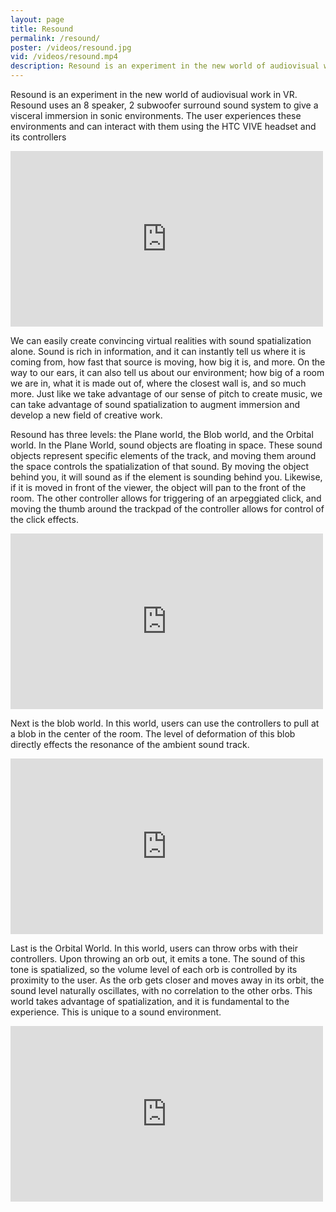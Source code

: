 ```yaml
---
layout: page
title: Resound
permalink: /resound/
poster: /videos/resound.jpg
vid: /videos/resound.mp4
description: Resound is an experiment in the new world of audiovisual work in VR. Resound uses an 8 speaker, 2 subwoofer surround sound system to give a visceral immersion in sonic environments. The user experiences these environments and can interact with them using the HTC VIVE headset and its controllers
---
```

Resound is an experiment in the new world of audiovisual work in VR. Resound uses an 8 speaker, 2 subwoofer surround sound system to give a visceral immersion in sonic environments. The user experiences these environments and can interact with them using the HTC VIVE headset and its controllers

<iframe src="https://player.vimeo.com/video/165615835" width="500" height="281" frameborder="0" webkitallowfullscreen mozallowfullscreen allowfullscreen></iframe>

We can easily create convincing virtual realities with sound spatialization alone. Sound is rich in information, and it can instantly tell us where it is coming from, how fast that source is moving, how big it is, and more. On the way to our ears, it can also tell us about our environment; how big of a room we are in, what it is made out of, where the closest wall is, and so much more. Just like we take advantage of our sense of pitch to create music, we can take advantage of sound spatialization to augment immersion and develop a new field of creative work.

Resound has three levels: the Plane world, the Blob world, and the Orbital world. In the Plane World, sound objects are floating in space. These sound objects represent specific elements of the track, and moving them around the space controls the spatialization of that sound. By moving the object behind you, it will sound as if the element is sounding behind you. Likewise, if it is moved in front of the viewer, the object will pan to the front of the room. The other controller allows for triggering of an arpeggiated click, and moving the thumb around the trackpad of the controller allows for control of the click effects.
<iframe src="https://player.vimeo.com/video/165615836" width="500" height="281" frameborder="0" webkitallowfullscreen mozallowfullscreen allowfullscreen></iframe>

Next is the blob world. In this world, users can use the controllers to pull at a blob in the center of the room. The level of deformation of this blob directly effects the resonance of the ambient sound track.
<iframe src="https://player.vimeo.com/video/165615834" width="500" height="281" frameborder="0" webkitallowfullscreen mozallowfullscreen allowfullscreen></iframe>


Last is the Orbital World. In this world, users can throw orbs with their controllers. Upon throwing an orb out, it emits a tone. The sound of this tone is spatialized, so the volume level of each orb is controlled by its proximity to the user. As the orb gets closer and moves away in its orbit, the sound level naturally oscillates, with no correlation to the other orbs. This world takes advantage of spatialization, and it is fundamental to the experience. This is unique to a sound environment.
<iframe src="https://player.vimeo.com/video/165615835" width="500" height="281" frameborder="0" webkitallowfullscreen mozallowfullscreen allowfullscreen></iframe>